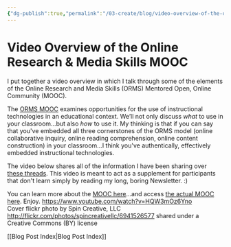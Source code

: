 ```yaml
---
{"dg-publish":true,"permalink":"/03-create/blog/video-overview-of-the-online-research-and-media-skills-mooc/","title":"Video Overview of the Online Research & Media Skills MOOC","tags":["orms"]}
---
```


# Video Overview of the Online Research & Media Skills MOOC

I put together a video overview in which I talk through some of the elements of the Online Research and Media Skills (ORMS) Mentored Open, Online Community (MOOC).

The [ORMS MOOC](http://wiobyrne.com/join-the-orms-mooc/) examines opportunities for the use of instructional technologies in an educational context. We’ll not only discuss _what_ to use in your classroom…but also _how_ to use it. My thinking is that if you can say that you've embedded all three cornerstones of the ORMS model (online collaborative inquiry, online reading comprehension, online content construction) in your classroom...I think you've authentically, effectively embedded instructional technologies.

The video below shares all of the information I have been sharing over [these threads](http://wiobyrne.com/tag/ormsmooc/). This video is meant to act as a supplement for participants that don't learn simply by reading my long, boring Newsletter. :)

You can learn more about the [MOOC here](http://wiobyrne.com/join-the-orms-mooc/)...and access [the actual MOOC here](https://sites.google.com/site/ormsmodel/). Enjoy. https://www.youtube.com/watch?v=HQW3mOz6Yno Cover flickr photo by Spin Creative, LLC http://flickr.com/photos/spincreativellc/6941526577 shared under a Creative Commons (BY) license

[[Blog Post Index\|Blog Post Index]]